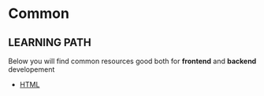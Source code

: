 # Common

## LEARNING PATH

Below you will find common resources good both for **frontend** and **backend** developement

- [HTML](./HTML.md)
